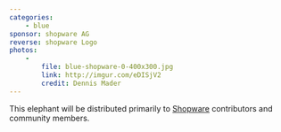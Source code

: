 ```yaml
---
categories:
    - blue
sponsor: shopware AG
reverse: shopware Logo
photos:
    -
        file: blue-shopware-0-400x300.jpg
        link: http://imgur.com/eDISjV2
        credit: Dennis Mader
---
```

This elephant will be distributed primarily to [Shopware](https://github.com/shopware/shopware) contributors and community members.
